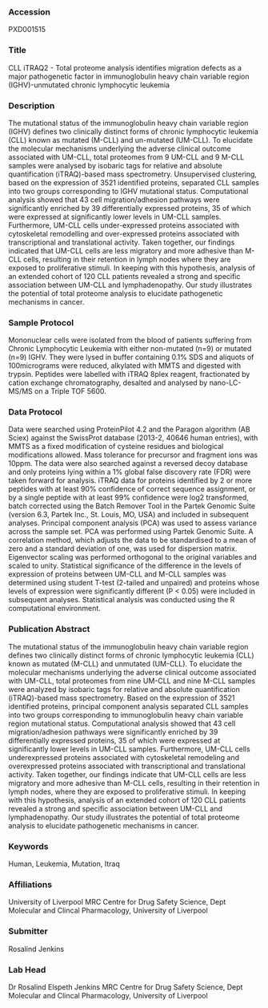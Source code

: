 ### Accession
PXD001515

### Title
CLL iTRAQ2 -  Total proteome analysis identifies migration defects as a major pathogenetic factor in immunoglobulin heavy chain variable region (IGHV)-unmutated chronic lymphocytic leukemia

### Description
The mutational status of the immunoglobulin heavy chain variable region (IGHV) defines two clinically distinct forms of chronic lymphocytic leukemia (CLL) known as mutated (M-CLL) and un-mutated (UM-CLL). To elucidate the molecular mechanisms underlying the adverse clinical outcome associated with UM-CLL, total proteomes from 9 UM-CLL and 9 M-CLL samples were analysed by isobaric tags for relative and absolute quantification (iTRAQ)-based mass spectrometry. Unsupervised clustering, based on the expression of 3521 identified proteins, separated CLL samples into two groups corresponding to IGHV mutational status. Computational analysis showed that 43 cell migration/adhesion pathways were significantly enriched by 39 differentially expressed proteins, 35 of which were expressed at significantly lower levels in UM-CLL samples. Furthermore, UM-CLL cells under-expressed proteins associated with cytoskeletal remodelling and over-expressed proteins associated with transcriptional and translational activity. Taken together, our findings indicated that UM-CLL cells are less migratory and more adhesive than M-CLL cells, resulting in their retention in lymph nodes where they are exposed to proliferative stimuli. In keeping with this hypothesis, analysis of an extended cohort of 120 CLL patients revealed a strong and specific association between UM-CLL and lymphadenopathy. Our study illustrates the potential of total proteome analysis to elucidate pathogenetic mechanisms in cancer.

### Sample Protocol
Mononuclear cells were isolated from the blood of patients suffering from Chronic Lymphocytic Leukemia with either non-mutated (n=9) or mutated (n=9) IGHV. They were lysed in buffer containing 0.1% SDS and aliquots of 100micrograms were reduced, alkylated with MMTS and digested with trypsin. Peptides were labelled with iTRAQ 8plex reagent, fractionated by cation exchange chromatography, desalted and analysed by nano-LC-MS/MS on a Triple TOF 5600.

### Data Protocol
Data were searched using ProteinPilot 4.2 and the Paragon algorithm (AB Sciex) against the SwissProt database (2013-2, 40646 human entries), with MMTS as a fixed modification of cysteine residues and biological modifications allowed. Mass tolerance for precursor and fragment ions was 10ppm. The data were also searched against a reversed decoy database and only proteins lying within a 1% global false discovery rate (FDR) were taken forward for analysis. iTRAQ data for proteins identified by 2 or more peptides with at least 90% confidence of correct sequence assignment, or by a single peptide with at least 99% confidence were log2 transformed, batch corrected using the Batch Remover Tool in the Partek Genomic Suite (version 6.3, Partek Inc., St. Louis, MO, USA) and included in subsequent analyses. Principal component analysis (PCA) was used to assess variance across the sample set. PCA was performed using Partek Genomic Suite. A correlation method, which adjusts the data to be standardised to a mean of zero and a standard deviation of one, was used for dispersion matrix. Eigenvector scaling was performed orthogonal to the original variables and scaled to unity. Statistical significance of the difference in the levels of expression of proteins between UM-CLL and M-CLL samples was determined using student T-test (2-tailed and unpaired) and proteins whose levels of expression were significantly different (P < 0.05) were included in subsequent analyses. Statistical analysis was conducted using the R computational environment.

### Publication Abstract
The mutational status of the immunoglobulin heavy chain variable region defines two clinically distinct forms of chronic lymphocytic leukemia (CLL) known as mutated (M-CLL) and unmutated (UM-CLL). To elucidate the molecular mechanisms underlying the adverse clinical outcome associated with UM-CLL, total proteomes from nine UM-CLL and nine M-CLL samples were analyzed by isobaric tags for relative and absolute quantification (iTRAQ)-based mass spectrometry. Based on the expression of 3521 identified proteins, principal component analysis separated CLL samples into two groups corresponding to immunoglobulin heavy chain variable region mutational status. Computational analysis showed that 43 cell migration/adhesion pathways were significantly enriched by 39 differentially expressed proteins, 35 of which were expressed at significantly lower levels in UM-CLL samples. Furthermore, UM-CLL cells underexpressed proteins associated with cytoskeletal remodeling and overexpressed proteins associated with transcriptional and translational activity. Taken together, our findings indicate that UM-CLL cells are less migratory and more adhesive than M-CLL cells, resulting in their retention in lymph nodes, where they are exposed to proliferative stimuli. In keeping with this hypothesis, analysis of an extended cohort of 120 CLL patients revealed a strong and specific association between UM-CLL and lymphadenopathy. Our study illustrates the potential of total proteome analysis to elucidate pathogenetic mechanisms in cancer.

### Keywords
Human, Leukemia, Mutation, Itraq

### Affiliations
University of Liverpool
MRC Centre for Drug Safety Science, Dept Molecular and Clincal Pharmacology, University of Liverpool

### Submitter
Rosalind Jenkins

### Lab Head
Dr Rosalind Elspeth Jenkins
MRC Centre for Drug Safety Science, Dept Molecular and Clincal Pharmacology, University of Liverpool



